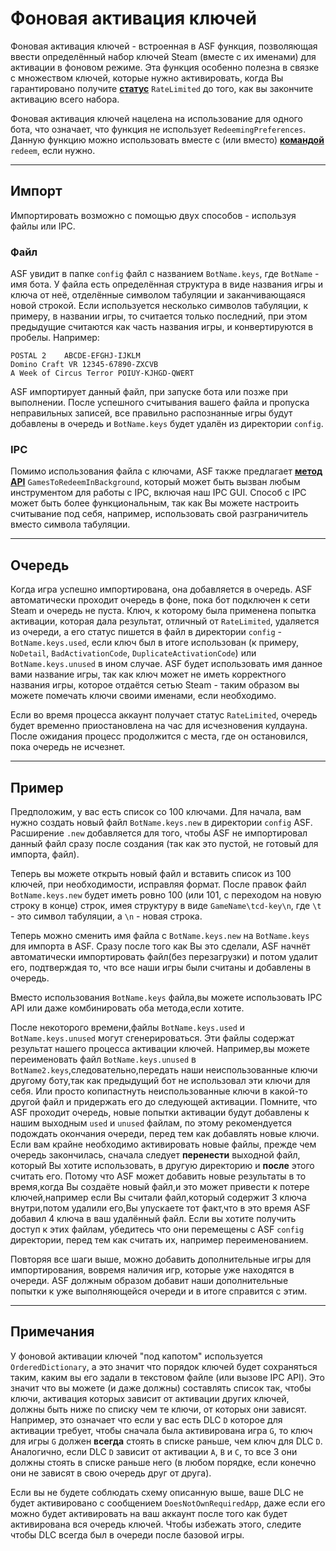 # Фоновая активация ключей

Фоновая активация ключей - встроенная в ASF функция, позволяющая ввести определённый набор ключей Steam (вместе с их именами) для активации в фоновом режиме. Эта функция особенно полезна в связке с множеством ключей, которые нужно активировать, когда Вы гарантировано получите **[статус](https://github.com/JustArchi/ArchiSteamFarm/wiki/FAQ#what-is-the-meaning-of-status-when-redeeming-a-key)** `RateLimited` до того, как вы закончите активацию всего набора.

Фоновая активация ключей нацелена на использование для одного бота, что означает, что функция не использует `RedeemingPreferences`. Данную функцию можно использовать вместе с (или вместо) **[командой](https://github.com/JustArchi/ArchiSteamFarm/wiki/Commands)** `redeem`, если нужно.

* * *

## Импорт

Импортировать возможно с помощью двух способов - используя файлы или IPC.

### Файл

ASF увидит в папке `config` файл с названием `BotName.keys`, где `BotName` - имя бота. У файла есть определённая структура в виде названия игры и ключа от неё, отделённые символом табуляции и заканчивающаяся новой строкой. Если используется несколько символов табуляции, к примеру, в названии игры, то считается только последний, при этом предыдущие считаются как часть названия игры, и конвертируются в пробелы. Например:

    POSTAL 2    ABCDE-EFGHJ-IJKLM
    Domino Craft VR 12345-67890-ZXCVB
    A Week of Circus Terror POIUY-KJHGD-QWERT
    

ASF импортирует данный файл, при запуске бота или позже при выполнении. После успешного считывания вашего файла и пропуска неправильных записей, все правильно распознанные игры будут добавлены в очередь и `BotName.keys` будет удалён из директории `config`.

### IPC

Помимо использования файла с ключами, ASF также предлагает **[метод API](https://github.com/JustArchi/ArchiSteamFarm/wiki/IPC#post-apigamestoredeeminbackgroundbotname)** `GamesToRedeemInBackground`, который может быть вызван любым инструментом для работы с IPC, включая наш IPC GUI. Способ с IPC может быть более функциональным, так как Вы можете настроить считывание под себя, например, использовать свой разграничитель вместо символа табуляции.

* * *

## Очередь

Когда игра успешно импортирована, она добавляется в очередь. ASF автоматически проходит очередь в фоне, пока бот подключен к сети Steam и очередь не пуста. Ключ, к которому была применена попытка активации, которая дала результат, отличный от `RateLimited`, удаляется из очереди, а его статус пишется в файл в директории `config` - `BotName.keys.used`, если ключ был в итоге использован (к примеру, `NoDetail`, `BadActivationCode`, `DuplicateActivationCode`) или `BotName.keys.unused` в ином случае. ASF будет использовать имя данное вами название игры, так как ключ может не иметь корректного названия игры, которое отдаётся сетью Steam - таким образом вы можете помечать ключи своими именами, если необходимо.

Если во время процесса аккаунт получает статус `RateLimited`, очередь будет временно приостановлена на час для исчезновения кулдауна. После ожидания процесс продолжится с места, где он остановился, пока очередь не исчезнет.

* * *

## Пример

Предположим, у вас есть список со 100 ключами. Для начала, вам нужно создать новый файл `BotName.keys.new` в директории `config` ASF. Расширение `.new` добавляется для того, чтобы ASF не импортировал данный файл сразу после создания (так как это пустой, не готовый для импорта, файл).

Теперь вы можете открыть новый файл и вставить список из 100 ключей, при необходимости, исправляя формат. После правок файл `BotName.keys.new` будет иметь ровно 100 (или 101, с переходом на новую строку в конце) строк, имея структуру в виде `GameName\tcd-key\n`, где `\t` - это символ табуляции, а `\n` - новая строка.

Теперь можно сменить имя файла с `BotName.keys.new` на `BotName.keys` для импорта в ASF. Сразу после того как Вы это сделали, ASF начнёт автоматически импортировать файл(без перезагрузки) и потом удалит его, подтверждая то, что все наши игры были считаны и добавлены в очередь.

Вместо использования `BotName.keys` файла,вы можете использовать IPC API или даже комбинировать оба метода,если хотите.

После некоторого времени,файлы `BotName.keys.used` и `BotName.keys.unused` могут сгенерироваться. Эти файлы содержат результат нашего процесса активации ключей. Например,вы можете переименовать файл `BotName.keys.unused` в `BotName2.keys`,следовательно,передать наши неиспользованные ключи другому боту,так как предыдущий бот не использовал эти ключи для себя. Или просто копипастнуть неиспользованные ключи в какой-то другой файл и придержать его до следующей активации. Помните, что ASF проходит очередь, новые попытки активации будут добавлены к нашим выходным `used` и `unused` файлам, по этому рекомендуется подождать окончания очереди, перед тем как добавлять новые ключи. Если вам крайне необходимо активировать новые файлы, прежде чем очередь закончилась, сначала следует **перенести** выходной файл, который Вы хотите использовать, в другую директорию и **после** этого считать его. Потому что ASF может добавить новые результаты в то время,когда Вы создаёте новый файл,и это может привести к потере ключей,например если Вы считали файл,который содержит 3 ключа внутри,потом удалили его,Вы упускаете тот факт,что в это время ASF добавил 4 ключа в ваш удалённый файл. Если вы хотите получить доступ к этих файлам, убедитесь что они перемещены с ASF `config` директории, перед тем как считать их, например переименованием.

Повторяя все шаги выше, можно добавить дополнительные игры для импортирования, вовремя наличия игр, которые уже находятся в очереди. ASF должным образом добавит наши дополнительные попытки к уже выполняющейся очереди и в итоге справится с этим.

* * *

## Примечания

У фоновой активации ключей "под капотом" используется `OrderedDictionary`, а это значит что порядок ключей будет сохраняться таким, каким вы его задали в текстовом файле (или вызове IPC API). Это значит что вы можете (и даже должны) составлять список так, чтобы ключи, активация которых зависит от активации других ключей, должны быть ниже по списку чем те ключи, от которых они зависят. Например, это означает что если у вас есть DLC `D` которое для активации требует, чтобы сначала была активирована игра `G`, то ключ для игры `G` должен **всегда** стоять в списке раньше, чем ключ для DLC `D`. Аналогично, если DLC `D` зависит от активации `A`, `B` и `C`, то все 3 они должны стоять в списке раньше него (в любом порядке, если конечно они не зависят в свою очередь друг от друга).

Если вы не будете соблюдать схему описанную выше, ваше DLC не будет активировано с сообщением `DoesNotOwnRequiredApp`, даже если его можно будет активировать на ваш аккаунт после того как будет активирована вся очередь ключей. Чтобы избежать этого, следите чтобы DLC всегда был в очереди после базовой игры.
